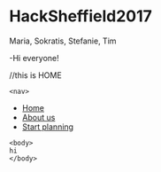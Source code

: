 # HackSheffield2017
Maria, Sokratis, Stefanie, Tim

-Hi everyone!


//this is HOME

<!doctype html>
<html>
    <head>
      <link href="reset.css" rel="stylesheet">
      <link href="forhs3.css" rel="stylesheet">
	  <meta charset="utf-8">
	  <title> Safer flying with Smart Fly</title>
	</head>
	
	<nav>
  <ul>
    <li><a href="forhs31.html">Home</a></li>
    <li><a href="abouths3.html">About us</a></li>
    <li><a href="forhs3.html">Start planning</a></li>
  </ul>
    </nav>
	
	<body>
	hi
    </body>

</html> 



